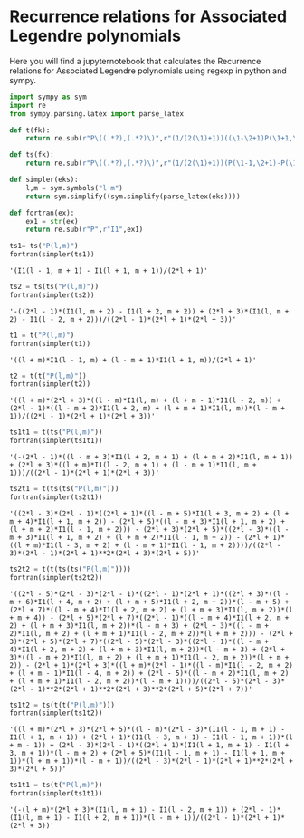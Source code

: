 # Recurrence relations for Associated Legendre polynomials
Here you will find a jupyternotebook that calculates the Recurrence relations for Associated Legendre polynomials using regexp in python and sympy.

```python
import sympy as sym
import re 
from sympy.parsing.latex import parse_latex 
```


```python
def t(fk):
    return re.sub(r"P\((.*?),(.*?)\)",r"(1/(2(\1)+1))((\1-\2+1)P(\1+1,\2) + (\1+\2)P(\1-1,\2))",fk)
```


```python
def ts(fk):
    return re.sub(r"P\((.*?),(.*?)\)",r"(1/(2(\1)+1))(P(\1-1,\2+1)-P(\1+1,\2+1))",fk)
```


```python
def simpler(eks):
    l,m = sym.symbols("l m")
    return sym.simplify((sym.simplify(parse_latex(eks))))
```


```python
def fortran(ex):
    ex1 = str(ex)
    return re.sub(r"P",r"I1",ex1)
```


```python
ts1= ts("P(l,m)")
fortran(simpler(ts1))
```




    '(I1(l - 1, m + 1) - I1(l + 1, m + 1))/(2*l + 1)'




```python
ts2 = ts(ts("P(l,m)"))
fortran(simpler(ts2))
```




    '-((2*l - 1)*(I1(l, m + 2) - I1(l + 2, m + 2)) + (2*l + 3)*(I1(l, m + 2) - I1(l - 2, m + 2)))/((2*l - 1)*(2*l + 1)*(2*l + 3))'




```python
t1 = t("P(l,m)")
fortran(simpler(t1))
```




    '((l + m)*I1(l - 1, m) + (l - m + 1)*I1(l + 1, m))/(2*l + 1)'




```python
t2 = t(t("P(l,m)"))
fortran(simpler(t2))
```





    '((l + m)*(2*l + 3)*((l - m)*I1(l, m) + (l + m - 1)*I1(l - 2, m)) + (2*l - 1)*((l - m + 2)*I1(l + 2, m) + (l + m + 1)*I1(l, m))*(l - m + 1))/((2*l - 1)*(2*l + 1)*(2*l + 3))'




```python
ts1t1 = t(ts("P(l,m)"))
fortran(simpler(ts1t1))
```




    '(-(2*l - 1)*((l - m + 3)*I1(l + 2, m + 1) + (l + m + 2)*I1(l, m + 1)) + (2*l + 3)*((l + m)*I1(l - 2, m + 1) + (l - m + 1)*I1(l, m + 1)))/((2*l - 1)*(2*l + 1)*(2*l + 3))'




```python
ts2t1 = t(ts(ts("P(l,m)")))
fortran(simpler(ts2t1))
```




    '((2*l - 3)*(2*l - 1)*((2*l + 1)*((l - m + 5)*I1(l + 3, m + 2) + (l + m + 4)*I1(l + 1, m + 2)) - (2*l + 5)*((l - m + 3)*I1(l + 1, m + 2) + (l + m + 2)*I1(l - 1, m + 2))) - (2*l + 3)*(2*l + 5)*((2*l - 3)*((l - m + 3)*I1(l + 1, m + 2) + (l + m + 2)*I1(l - 1, m + 2)) - (2*l + 1)*((l + m)*I1(l - 3, m + 2) + (l - m + 1)*I1(l - 1, m + 2))))/((2*l - 3)*(2*l - 1)*(2*l + 1)**2*(2*l + 3)*(2*l + 5))'




```python
ts2t2 = t(t(ts(ts("P(l,m)"))))
fortran(simpler(ts2t2))
```




    '((2*l - 5)*(2*l - 3)*(2*l - 1)*((2*l - 1)*(2*l + 1)*((2*l + 3)*((l - m + 6)*I1(l + 4, m + 2) + (l + m + 5)*I1(l + 2, m + 2))*(l - m + 5) + (2*l + 7)*((l - m + 4)*I1(l + 2, m + 2) + (l + m + 3)*I1(l, m + 2))*(l + m + 4)) - (2*l + 5)*(2*l + 7)*((2*l - 1)*((l - m + 4)*I1(l + 2, m + 2) + (l + m + 3)*I1(l, m + 2))*(l - m + 3) + (2*l + 3)*((l - m + 2)*I1(l, m + 2) + (l + m + 1)*I1(l - 2, m + 2))*(l + m + 2))) - (2*l + 3)*(2*l + 5)*(2*l + 7)*((2*l - 5)*(2*l - 3)*((2*l - 1)*((l - m + 4)*I1(l + 2, m + 2) + (l + m + 3)*I1(l, m + 2))*(l - m + 3) + (2*l + 3)*((l - m + 2)*I1(l, m + 2) + (l + m + 1)*I1(l - 2, m + 2))*(l + m + 2)) - (2*l + 1)*(2*l + 3)*((l + m)*(2*l - 1)*((l - m)*I1(l - 2, m + 2) + (l + m - 1)*I1(l - 4, m + 2)) + (2*l - 5)*((l - m + 2)*I1(l, m + 2) + (l + m + 1)*I1(l - 2, m + 2))*(l - m + 1))))/((2*l - 5)*(2*l - 3)*(2*l - 1)**2*(2*l + 1)**2*(2*l + 3)**2*(2*l + 5)*(2*l + 7))'




```python
ts1t2 = ts(t(t("P(l,m)")))
fortran(simpler(ts1t2))
```




    '((l + m)*(2*l + 3)*(2*l + 5)*((l - m)*(2*l - 3)*(I1(l - 1, m + 1) - I1(l + 1, m + 1)) + (2*l + 1)*(I1(l - 3, m + 1) - I1(l - 1, m + 1))*(l + m - 1)) + (2*l - 3)*(2*l - 1)*((2*l + 1)*(I1(l + 1, m + 1) - I1(l + 3, m + 1))*(l - m + 2) + (2*l + 5)*(I1(l - 1, m + 1) - I1(l + 1, m + 1))*(l + m + 1))*(l - m + 1))/((2*l - 3)*(2*l - 1)*(2*l + 1)**2*(2*l + 3)*(2*l + 5))'




```python
ts1t1 = ts(t("P(l,m)"))
fortran(simpler(ts1t1))
```




    '(-(l + m)*(2*l + 3)*(I1(l, m + 1) - I1(l - 2, m + 1)) + (2*l - 1)*(I1(l, m + 1) - I1(l + 2, m + 1))*(l - m + 1))/((2*l - 1)*(2*l + 1)*(2*l + 3))'




```python

```
